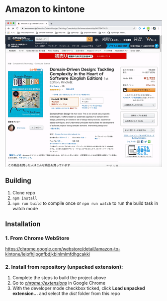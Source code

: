 Amazon to kintone
=================

![ScreenShot](images/screenshot.gif)

## Building

1.  Clone repo
2.  `npm install`
3.  `npm run build` to compile once or `npm run watch` to run the build task in watch mode

## Installation

### 1. From Chrome WebStore

https://chrome.google.com/webstore/detail/amazon-to-kintone/leipfhjipgnfbdjkbinlmlmfdhgcakki

### 2. Install from repository (unpacked extension):

1.  Complete the steps to build the project above
2.  Go to [_chrome://extensions_](chrome://extensions) in Google Chrome
3.  With the developer mode checkbox ticked, click **Load unpacked extension...** and select the _dist_ folder from this repo
